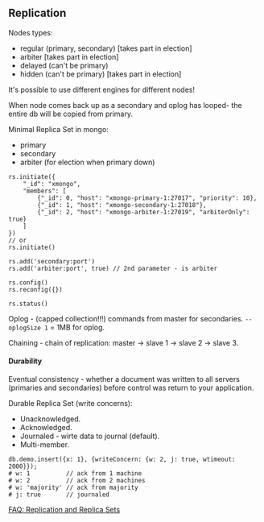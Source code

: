 Replication
-

Nodes types:

* regular (primary, secondary) [takes part in election]
* arbiter [takes part in election]
* delayed (can't be primary)
* hidden (can't be primary) [takes part in election]

It's possible to use different engines for different nodes!

When node comes back up as a secondary and oplog has looped- the
entire db will be copied from primary.

Minimal Replica Set in mongo:

* primary
* secondary
* arbiter (for election when primary down)

````
rs.initiate({
    "_id": "xmongo",
    "members": [
        {"_id": 0, "host": "xmongo-primary-1:27017", "priority": 10},
        {"_id": 1, "host": "xmongo-secondary-1:27018"},
        {"_id": 2, "host": "xmongo-arbiter-1:27019", "arbiterOnly": true}
    ]
})
// or
rs.initiate()

rs.add('secondary:port')
rs.add('arbiter:port', true) // 2nd parameter - is arbiter

rs.config()
rs.reconfig({})

rs.status()
````

Oplog - (capped collection!!!) commands from master for secondaries.
`--oplogSize 1` = 1MB for oplog.

Chaining - chain of replication: master -> slave 1 -> slave 2 -> slave 3.

#### Durability

Eventual consistency - whether a document was written to all servers
(primaries and secondaries) before control was return to your application.

Durable Replica Set (write concerns):

* Unacknowledged.
* Acknowledged.
* Journaled - wirte data to journal (default).
* Multi-member.

````
db.demo.insert({x: 1}, {writeConcern: {w: 2, j: true, wtimeout: 2000}});
# w: 1          // ack from 1 machine
# w: 2          // ack from 2 machines
# w: 'majority' // ack from majority
# j: true       // journaled
````

[FAQ: Replication and Replica Sets](http://docs.mongodb.org/manual/faq/replica-sets/)
